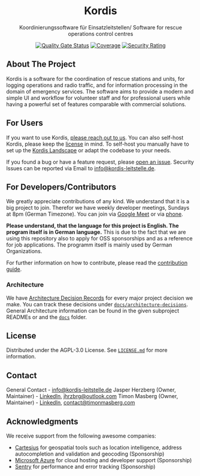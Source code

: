 <br />
<div align="center">

<h1 align="center">Kordis</h3>

Koordinierungssoftware für Einsatzleitstellen/ Software for rescue operations
control centres

[![Quality Gate Status](https://sonarcloud.io/api/project_badges/measure?project=kordis-leitstelle&metric=alert_status)](https://sonarcloud.io/summary/new_code?id=kordis-leitstelle)
[![Coverage](https://sonarcloud.io/api/project_badges/measure?project=kordis-leitstelle&metric=coverage)](https://sonarcloud.io/summary/new_code?id=kordis-leitstelle)
[![Security Rating](https://sonarcloud.io/api/project_badges/measure?project=kordis-leitstelle&metric=security_rating)](https://sonarcloud.io/summary/new_code?id=kordis-leitstelle)

</div>

## About The Project

Kordis is a software for the coordination of rescue stations and units, for
logging operations and radio traffic, and for information processing in the
domain of emergency services. The software aims to provide a modern and simple
UI and workflow for volunteer staff and for professional users while having a
powerful set of features comparable with commercial solutions.

## For Users

If you want to use Kordis, <a href="mailto:info@kordis-leitstelle.de">please
reach out to us</a>. You can also self-host Kordis, please keep the
<a href="#license">license</a> in mind. To self-host you manually have to set up
the [Kordis Landscape](docs/landscape.md) or adapt the codebase to your needs.

If you found a bug or have a feature request, please
[open an issue](https://github.com/kordis-leitstelle/kordis/issues/new/choose).
Security Issues can be reported via Email to
[info@kordis-leitstelle.de](mailto:info@kordis-leitstelle.de).

## For Developers/Contributors

We greatly appreciate contributions of any kind. We understand that it is a big
project to join. Therefor we have weekly developer meetings, Sundays at 8pm
(German Timezone). You can join via
[Google Meet](https://meet.google.com/tqc-mccd-pur) or via
[phone](https://meet.google.com/tel/tqc-mccd-pur?pin=5845379842628&hs=7).

**Please understand, that the language for this project is English. The program
itself is in German language.** This is due to the fact that we are using this
repository also to apply for OSS sponsorships and as a reference for job
applications. The programm itself is mainly used by German Organizations.

For further information on how to contribute, please read the
[contribution guide](./CONTRIBUTING.md).

### Architecture

We have [Architecture Decision Records](https://adr.github.io/) for every major
project decision we make. You can track these decisions under
[`docs/architecture-decisions`](docs/architecture-decisions). General
Architecture information can be found in the given subproject READMEs or and the
[`docs`](docs) folder.

## License

Distributed under the AGPL-3.0 License. See [`LICENSE.md`](./LICENSE.md) for
more information.

## Contact

General Contact - [info@kordis-leitstelle.de](mailto:info@kordis-leitstelle.de)
Jasper Herzberg (Owner, Maintainer) -
[LinkedIn](https://www.linkedin.com/in/jasperherzberg/),
[jhrzbrg@outlook.com](mailto:jhrzbrg@outlook.com) Timon Masberg (Owner,
Maintainer) - [LinkedIn](https://www.linkedin.com/in/timon-masberg/),
[contact@timonmasberg.com](mailto:contact@timonmasberg.com)

## Acknowledgments

We receive support from the following awesome companies:

- [Cartesius](https://cartesius.io/) for geospatial tools such as location
  intelligence, address autocompletion and validation and geocoding
  (Sponsorship)
- [Microsoft Azure](https://azure.microsoft.com/) for cloud hosting and
  developer support (Sponsorship)
- [Sentry](https://sentry.com/) for performance and error tracking (Sponsorship)
